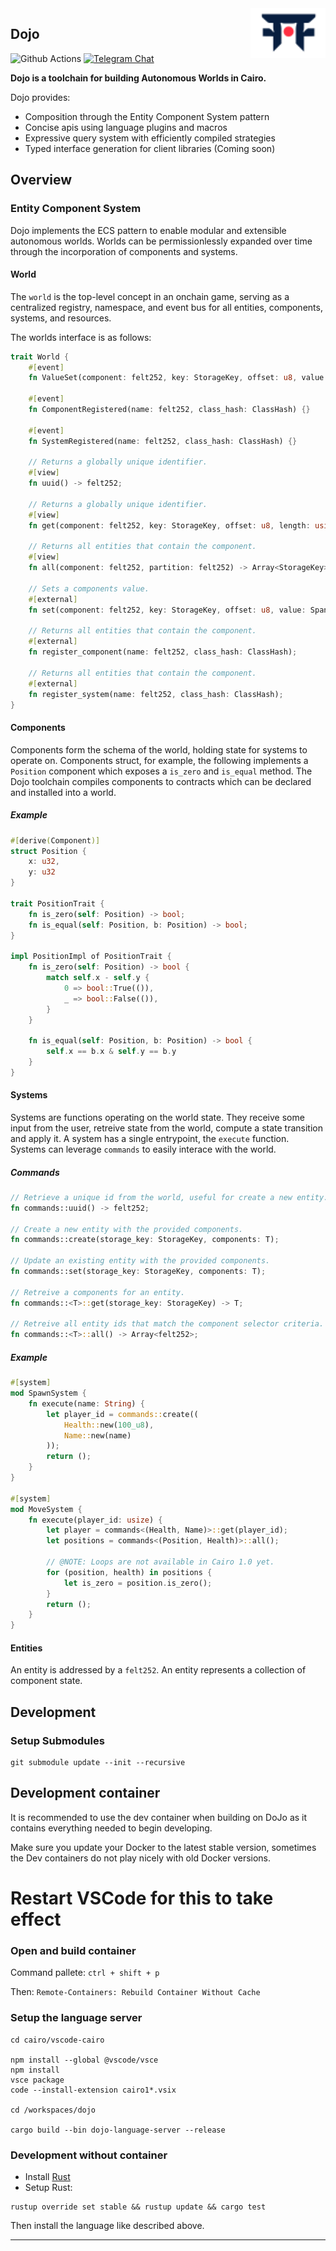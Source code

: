 <picture>
  <source media="(prefers-color-scheme: dark)" srcset=".github/mark-dark.svg">
  <img alt="Dojo logo" align="right" width="120" src=".github/mark-light.svg">
</picture>

## Dojo

![Github Actions][gha-badge] [![Telegram Chat][tg-badge]][tg-url]

[gha-badge]: https://img.shields.io/github/actions/workflow/status/dojoengine/dojo/ci.yml?branch=main
[tg-badge]: https://img.shields.io/endpoint?color=neon&logo=telegram&label=chat&style=flat-square&url=https%3A%2F%2Ftg.sumanjay.workers.dev%2Fdojoengine
[tg-url]: https://t.me/dojoengine

**Dojo is a toolchain for building Autonomous Worlds in Cairo.**

Dojo provides:

- Composition through the Entity Component System pattern
- Concise apis using language plugins and macros
- Expressive query system with efficiently compiled strategies
- Typed interface generation for client libraries (Coming soon)

## Overview

### Entity Component System

Dojo implements the ECS pattern to enable modular and extensible autonomous worlds. Worlds can be permissionlessly expanded over time through the incorporation of components and systems.

#### World

The `world` is the top-level concept in an onchain game, serving as a centralized registry, namespace, and event bus for all entities, components, systems, and resources.

The worlds interface is as follows:

```rust
trait World {
    #[event]
    fn ValueSet(component: felt252, key: StorageKey, offset: u8, value: Span<felt252>) {}

    #[event]
    fn ComponentRegistered(name: felt252, class_hash: ClassHash) {}

    #[event]
    fn SystemRegistered(name: felt252, class_hash: ClassHash) {}

    // Returns a globally unique identifier.
    #[view]
    fn uuid() -> felt252;

    // Returns a globally unique identifier.
    #[view]
    fn get(component: felt252, key: StorageKey, offset: u8, length: usize) -> Span<felt252>;

    // Returns all entities that contain the component.
    #[view]
    fn all(component: felt252, partition: felt252) -> Array<StorageKey>;

    // Sets a components value.
    #[external]
    fn set(component: felt252, key: StorageKey, offset: u8, value: Span<felt252>);

    // Returns all entities that contain the component.
    #[external]
    fn register_component(name: felt252, class_hash: ClassHash);

    // Returns all entities that contain the component.
    #[external]
    fn register_system(name: felt252, class_hash: ClassHash);
}
```

#### Components

Components form the schema of the world, holding state for systems to operate on. Components struct, for example, the following implements a `Position` component which exposes a `is_zero` and `is_equal` method. The Dojo toolchain compiles components to contracts which can be declared and installed into a world.

##### Example

```rust
#[derive(Component)]
struct Position {
    x: u32,
    y: u32
}

trait PositionTrait {
    fn is_zero(self: Position) -> bool;
    fn is_equal(self: Position, b: Position) -> bool;
}

impl PositionImpl of PositionTrait {
    fn is_zero(self: Position) -> bool {
        match self.x - self.y {
            0 => bool::True(()),
            _ => bool::False(()),
        }
    }

    fn is_equal(self: Position, b: Position) -> bool {
        self.x == b.x & self.y == b.y
    }
}
```

#### Systems

Systems are functions operating on the world state. They receive some input from the user, retreive state from the world, compute a state transition and apply it. A system has a single entrypoint, the `execute` function. Systems can leverage `commands` to easily interace with the world.


##### Commands

```rust
// Retrieve a unique id from the world, useful for create a new entity.
fn commands::uuid() -> felt252;

// Create a new entity with the provided components.
fn commands::create(storage_key: StorageKey, components: T);

// Update an existing entity with the provided components.
fn commands::set(storage_key: StorageKey, components: T);

// Retreive a components for an entity.
fn commands::<T>::get(storage_key: StorageKey) -> T;

// Retreive all entity ids that match the component selector criteria.
fn commands::<T>::all() -> Array<felt252>;
```

##### Example

```rust
#[system]
mod SpawnSystem {
    fn execute(name: String) {
        let player_id = commands::create((
            Health::new(100_u8),
            Name::new(name)
        ));
        return ();
    }
}

#[system]
mod MoveSystem {
    fn execute(player_id: usize) {
        let player = commands<(Health, Name)>::get(player_id);
        let positions = commands<(Position, Health)>::all();

        // @NOTE: Loops are not available in Cairo 1.0 yet.
        for (position, health) in positions {
            let is_zero = position.is_zero();
        }
        return ();
    }
}
```

#### Entities

An entity is addressed by a `felt252`. An entity represents a collection of component state.

## Development

### Setup Submodules

```
git submodule update --init --recursive
```

## Development container

It is recommended to use the dev container when building on DoJo as it contains everything needed to begin developing.

Make sure you update your Docker to the latest stable version, sometimes the Dev containers do not play nicely with old Docker versions.

# Restart VSCode for this to take effect

### Open and build container

Command pallete: `ctrl + shift + p`

Then: `Remote-Containers: Rebuild Container Without Cache`

### Setup the language server 

```
cd cairo/vscode-cairo

npm install --global @vscode/vsce
npm install
vsce package
code --install-extension cairo1*.vsix

cd /workspaces/dojo

cargo build --bin dojo-language-server --release
```

### Development without container

- Install [Rust](https://www.rust-lang.org/tools/install)
- Setup Rust:
```
rustup override set stable && rustup update && cargo test
```
Then install the language like described above.

---
